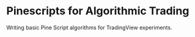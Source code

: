 # Pinescripts for Algorithmic Trading

Writing basic Pine Script algorithms for TradingView experiments.
